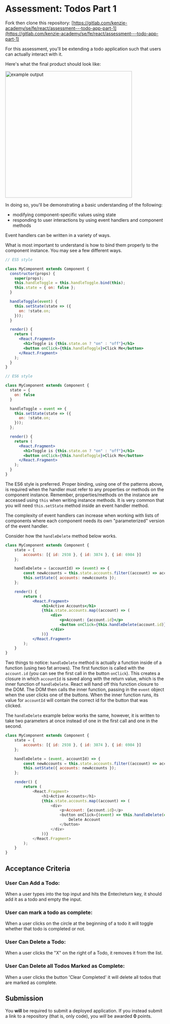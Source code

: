# Assessment: Todos Part 1

Fork then clone this repository: [https://gitlab.com/kenzie-academy/se/fe/react/assessment---todo-app-part-1](https://gitlab.com/kenzie-academy/se/fe/react/assessment---todo-app-part-1)

For this assessment, you'll be extending a todo application such that users can actually interact with it.

Here's what the final product should look like:

<img src="https://s3.us-east-2.amazonaws.com/files.kenzie.academy/frontend-q2/todo-part-1.gif" alt="example output" height="400px" />

In doing so, you'll be demonstrating a basic understanding of the following:

-  modifying component-specific values using state
-  responding to user interactions by using event handlers and component methods

Event handlers can be written in a variety of ways.

What is most important to understand is how to bind them properly to the component instance.
You may see a few different ways.

```jsx
// ES5 style

class MyComponent extends Component {
  constructor(props) {
    super(props);
    this.handleToggle = this.handleToggle.bind(this);
    this.state = { on: false };
  }

  handleToggle(event) {
    this.setState(state => ({
      on: !state.on;
    }));
  }

  render() {
    return (
      <React.Fragment>
        <h1>Toggle is {this.state.on ? "on" : "off"}</h1>
        <button onClick={this.handleToggle}>Click Me</button>
      </React.Fragment>
    );
  }
}
```

```jsx
// ES6 style

class MyComponent extends Component {
  state = {
    on: false
  }

  handleToggle = event => {
    this.setState(state => ({
      on: !state.on;
    }));
  };

  render() {
    return (
      <React.Fragment>
        <h1>Toggle is {this.state.on ? "on" : "off"}</h1>
        <button onClick={this.handleToggle}>Click Me</button>
      </React.Fragment>
    );
  }
}
```

The ES6 style is preferred. Proper binding, using one of the patterns above, is required when the handler must refer to any properties or methods on the component instance. Remember, properties/methods on the instance are accessed using `this` when writing instance methods. It is very common that you will need `this.setState` method inside an event handler method.

The complexity of event handlers can increase when working with lists of components where each component needs its own "parameterized" version of the event handler.

Consider how the `handleDelete` method below works.

```jsx
class MyComponent extends Component {
	state = {
		accounts: [{ id: 2938 }, { id: 3874 }, { id: 6984 }]
	};

	handleDelete = (accountId) => (event) => {
		const newAccounts = this.state.accounts.filter((account) => account.id !== accountId);
		this.setState({ accounts: newAccounts });
	};

	render() {
		return (
			<React.Fragment>
				<h1>Active Accounts</h1>
				{this.state.accounts.map((account) => (
					<div>
						<p>Account: {account.id}</p>
						<button onClick={this.handleDelete(account.id)}>Delete Account</button>
					</div>
				))}
			</React.Fragment>
		);
	}
}
```

Two things to notice: `handleDelete` method is actually a function inside of a function (using two fat arrows). The first function is called with the `account.id` (you can see the first call in the button `onClick`). This creates a closure in which `accountId` is saved along with the return value, which is the inner function of `handleDelete`. React will hand off this function closure to the DOM. The DOM then calls the inner function, passing in the `event` object when the user clicks one of the buttons. When the inner function runs, its value for `accountId` will contain the correct id for the button that was clicked.

The `handleDelete` example below works the same, however, it is written to take two parameters at once instead of one in the first call and one in the second.

```js
class MyComponent extends Component {
	state = {
		accounts: [{ id: 2938 }, { id: 3874 }, { id: 6984 }]
	};

	handleDelete = (event, accountId) => {
		const newAccounts = this.state.accounts.filter((account) => account.id !== accountId);
		this.setState({ accounts: newAccounts });
	};

	render() {
		return (
			<React.Fragment>
				<h1>Active Accounts</h1>
				{this.state.accounts.map((account) => (
					<div>
						<p>Account: {account.id}</p>
						<button onClick={(event) => this.handleDelete(event, account.id)}>
							Delete Account
						</button>
					</div>
				))}
			</React.Fragment>
		);
	}
}
```

## Acceptance Criteria

### User Can Add a Todo:

When a user types into the top input and hits the Enter/return key, it should add it as a todo and empty the input.

### User can mark a todo as complete:

When a user clicks on the circle at the beginning of a todo it will toggle whether that todo is completed or not.

### User Can Delete a Todo:

When a user clicks the "X" on the right of a Todo, it removes it from the list.

### User Can Delete all Todos Marked as Complete:

When a user clicks the button 'Clear Completed' it will delete all todos that are marked as complete.

## Submission

You **will** be required to submit a deployed application. If you instead
submit a link to a repository (that is, only code), you _will_ be awarded
**0** points.
